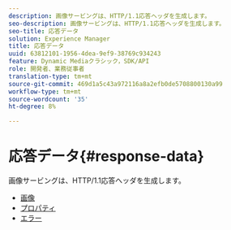 ```yaml
---
description: 画像サービングは、HTTP/1.1応答ヘッダを生成します。
seo-description: 画像サービングは、HTTP/1.1応答ヘッダを生成します。
seo-title: 応答データ
solution: Experience Manager
title: 応答データ
uuid: 63812101-1956-4dea-9ef9-38769c934243
feature: Dynamic Mediaクラシック，SDK/API
role: 開発者、業務従事者
translation-type: tm+mt
source-git-commit: 469d1a5c43a972116a8a2efb0de5708800130a99
workflow-type: tm+mt
source-wordcount: '35'
ht-degree: 8%

---
```



# 応答データ{#response-data}

画像サービングは、HTTP/1.1応答ヘッダを生成します。

* [画像](c-images.md)
* [プロパティ](c-properties/c-properties.md)
* [エラー](r-errors.md)
